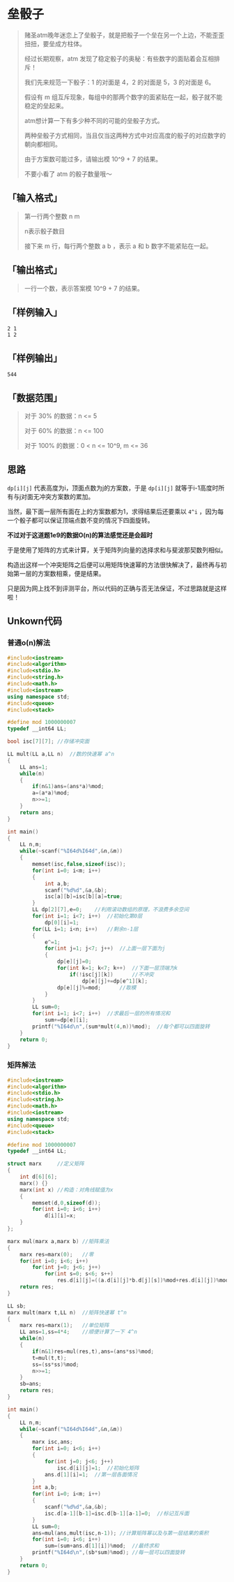 # 垒骰子

> 赌圣atm晚年迷恋上了垒骰子，就是把骰子一个垒在另一个上边，不能歪歪扭扭，要垒成方柱体。
>
> 经过长期观察，atm 发现了稳定骰子的奥秘：有些数字的面贴着会互相排斥！
>
> 我们先来规范一下骰子：1 的对面是 4，2 的对面是 5，3 的对面是 6。
>
> 假设有 m 组互斥现象，每组中的那两个数字的面紧贴在一起，骰子就不能稳定的垒起来。 
>
> atm想计算一下有多少种不同的可能的垒骰子方式。
>
> 两种垒骰子方式相同，当且仅当这两种方式中对应高度的骰子的对应数字的朝向都相同。
>
> 由于方案数可能过多，请输出模 10^9 + 7 的结果。
>
> 不要小看了 atm 的骰子数量哦～



## **「输入格式」**

> 第一行两个整数 n m
>
> n表示骰子数目
>
> 接下来 m 行，每行两个整数 a b ，表示 a 和 b 数字不能紧贴在一起。



## **「输出格式」**

> 一行一个数，表示答案模 10^9 + 7 的结果。



## **「样例输入」**

    2 1
    1 2



## **「样例输出」**

    544



## **「数据范围」**

> 对于 30% 的数据：n <= 5
>
> 对于 60% 的数据：n <= 100
>
> 对于 100% 的数据：0 < n <= 10^9, m <= 36



## **思路**

`dp[i][j]` 代表高度为i，顶面点数为j的方案数，于是 `dp[i][j]` 就等于i-1高度时所有与j对面无冲突方案数的累加。

当然，最下面一层所有面在上的方案数都为1，求得结果后还要乘以 `4^i` ，因为每一个骰子都可以保证顶端点数不变的情况下四面旋转。



**不过对于这道题1e9的数据O(n)的算法感觉还是会超时**

于是使用了矩阵的方式来计算，关于矩阵列向量的选择求和与斐波那契数列相似。

构造出这样一个冲突矩阵之后便可以用矩阵快速幂的方法很快解决了，最终再与初始第一层的方案数相乘，便是结果。



只是因为网上找不到评测平台，所以代码的正确与否无法保证，不过思路就是这样啦！



## **Unkown代码**

### **普通o(n)解法**

```cpp
#include<iostream>
#include<algorithm>
#include<stdio.h>
#include<string.h>
#include<math.h>
#include<iostream>
using namespace std;
#include<queue>
#include<stack>

#define mod 1000000007
typedef __int64 LL;

bool isc[7][7]; //存储冲突面

LL mult(LL a,LL n)  //数的快速幂 a^n
{
    LL ans=1;
    while(n)
    {
        if(n&1)ans=(ans*a)%mod;
        a=(a*a)%mod;
        n>>=1;
    }
    return ans;
}

int main()
{
    LL n,m;
    while(~scanf("%I64d%I64d",&n,&m))
    {
        memset(isc,false,sizeof(isc));
        for(int i=0; i<m; i++)
        {
            int a,b;
            scanf("%d%d",&a,&b);
            isc[a][b]=isc[b][a]=true;
        }
        LL dp[2][7],e=0;    //利用滚动数组的原理，不浪费多余空间
        for(int i=1; i<7; i++)  //初始化第0层
            dp[0][i]=1;
        for(LL i=1; i<n; i++)   //剩余n-1层
        {
            e^=1;
            for(int j=1; j<7; j++)  //上面一层下面为j
            {
                dp[e][j]=0;
                for(int k=1; k<7; k++)  //下面一层顶端为k
                    if(!isc[j][k])      //不冲突
                        dp[e][j]+=dp[e^1][k];
                dp[e][j]%=mod;      //取模
            }
        }
        LL sum=0;
        for(int i=1; i<7; i++)  //求最后一层的所有情况和
            sum+=dp[e][i];
        printf("%I64d\n",(sum*mult(4,n))%mod);  //每个都可以四面旋转
    }
    return 0;
}
```



### **矩阵解法**

```cpp
#include<iostream>
#include<algorithm>
#include<stdio.h>
#include<string.h>
#include<math.h>
#include<iostream>
using namespace std;
#include<queue>
#include<stack>

#define mod 1000000007
typedef __int64 LL;

struct marx     //定义矩阵
{
    int d[6][6];
    marx() {}
    marx(int x) //构造：对角线赋值为x
    {
        memset(d,0,sizeof(d));
        for(int i=0; i<6; i++)
            d[i][i]=x;
    }
};

marx mul(marx a,marx b) //矩阵乘法
{
    marx res=marx(0);   //零
    for(int i=0; i<6; i++)
        for(int j=0; j<6; j++)
            for(int s=0; s<6; s++)
                res.d[i][j]=((a.d[i][j]*b.d[j][s])%mod+res.d[i][j])%mod;
    return res;
}

LL sb;
marx mult(marx t,LL n)  //矩阵快速幂 t^n
{
    marx res=marx(1);   //单位矩阵
    LL ans=1,ss=4*4;    //顺便计算了一下 4^n
    while(n)
    {
        if(n&1)res=mul(res,t),ans=(ans*ss)%mod;
        t=mul(t,t);
        ss=(ss*ss)%mod;
        n>>=1;
    }
    sb=ans;
    return res;
}

int main()
{
    LL n,m;
    while(~scanf("%I64d%I64d",&n,&m))
    {
        marx isc,ans;
        for(int i=0; i<6; i++)
        {
            for(int j=0; j<6; j++)
                isc.d[i][j]=1;  //初始化矩阵
            ans.d[1][i]=1;  //第一层各面情况
        }
        int a,b;
        for(int i=0; i<m; i++)
        {
            scanf("%d%d",&a,&b);
            isc.d[a-1][b-1]=isc.d[b-1][a-1]=0;  //标记互斥面
        }
        LL sum=0;
        ans=mul(ans,mult(isc,n-1)); //计算矩阵幂以及与第一层结果的乘积
        for(int i=0; i<6; i++)
            sum=(sum+ans.d[1][i])%mod;  //最终求和
        printf("%I64d\n",(sb*sum)%mod); //每一层可以四面旋转
    }
    return 0;
}
```

